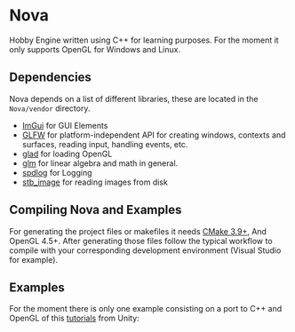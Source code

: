 # Nova
Hobby Engine written using C++ for learning purposes. For the moment it only supports OpenGL for Windows and Linux.
## Dependencies
Nova depends on a list of different libraries, these are located in the `Nova/vendor` directory.
 - [ImGui](https://github.com/ocornut/imgui) for GUI Elements
 - [GLFW](https://www.glfw.org/) for platform-independent API for creating windows, contexts and surfaces, reading input, handling events, etc.
 - [glad](https://glad.dav1d.de/) for loading OpenGL 
 - [glm](https://glm.g-truc.net/0.9.9/index.html) for linear algebra and math in general.
 - [spdlog](https://github.com/gabime/spdlog) for Logging
 - [stb\_image](https://github.com/nothings/stb) for reading images from disk
## Compiling Nova and Examples
For generating the project files or makefiles it needs [CMake 3.9+](https://cmake.org/), And OpenGL 4.5+. After generating those files follow the typical workflow to compile with your corresponding development environment (Visual Studio for example).


## Examples
For the moment there is only one example consisting on a port to C++ and OpenGL of this [tutorials](https://catlikecoding.com/unity/tutorials/hex-map/) from Unity: 
